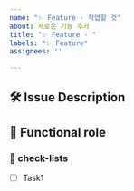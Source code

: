 ```yaml
---
name: "✨ Feature - 작업할 것"
about: 새로운 기능 추가
title: "✨ Feature - "
labels: "✨ Feature"
assignees: ''

---
```


## 🛠️ Issue Description
[//]: # (해당 이슈에 대한 설명을 작성해주세요.)

## 💭 Functional role
[//]: # (기능이 가지는 역할과 영향을 설명해주세요.)

### 📝 check-lists
[//]: # (업무 체크리스트를 작성해주세요.)
- [ ] Task1
